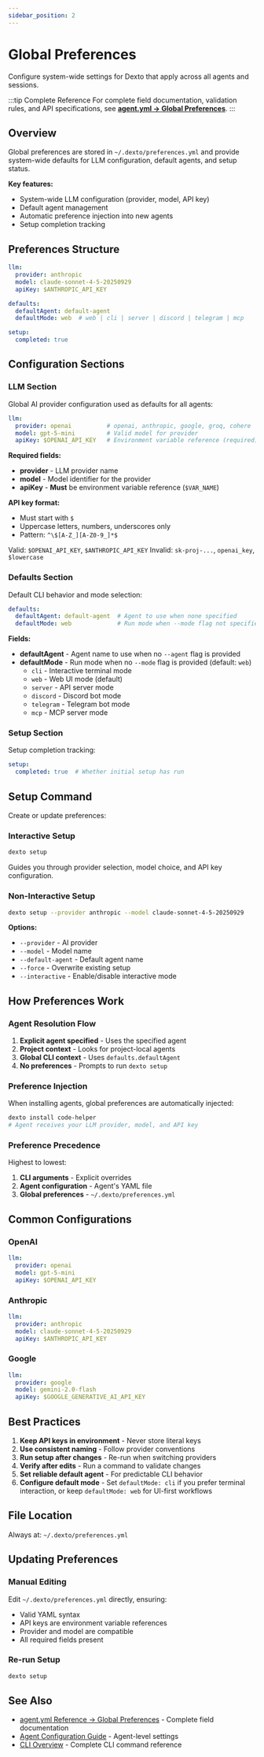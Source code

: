 ```yaml
---
sidebar_position: 2
---
```


# Global Preferences

Configure system-wide settings for Dexto that apply across all agents and sessions.

:::tip Complete Reference
For complete field documentation, validation rules, and API specifications, see **[agent.yml → Global Preferences](../configuring-dexto/agent-yml.md#global-preferences)**.
:::

## Overview

Global preferences are stored in `~/.dexto/preferences.yml` and provide system-wide defaults for LLM configuration, default agents, and setup status.

**Key features:**
- System-wide LLM configuration (provider, model, API key)
- Default agent management
- Automatic preference injection into new agents
- Setup completion tracking

## Preferences Structure

```yaml
llm:
  provider: anthropic
  model: claude-sonnet-4-5-20250929
  apiKey: $ANTHROPIC_API_KEY

defaults:
  defaultAgent: default-agent
  defaultMode: web  # web | cli | server | discord | telegram | mcp

setup:
  completed: true
```

## Configuration Sections

### LLM Section

Global AI provider configuration used as defaults for all agents:

```yaml
llm:
  provider: openai          # openai, anthropic, google, groq, cohere
  model: gpt-5-mini         # Valid model for provider
  apiKey: $OPENAI_API_KEY   # Environment variable reference (required)
```

**Required fields:**
- **provider** - LLM provider name
- **model** - Model identifier for the provider
- **apiKey** - **Must** be environment variable reference (`$VAR_NAME`)

**API key format:**
- Must start with `$`
- Uppercase letters, numbers, underscores only
- Pattern: `^\$[A-Z_][A-Z0-9_]*$`

Valid: `$OPENAI_API_KEY`, `$ANTHROPIC_API_KEY`
Invalid: `sk-proj-...`, `openai_key`, `$lowercase`

### Defaults Section

Default CLI behavior and mode selection:

```yaml
defaults:
  defaultAgent: default-agent  # Agent to use when none specified
  defaultMode: web             # Run mode when --mode flag not specified
```

**Fields:**
- **defaultAgent** - Agent name to use when no `--agent` flag is provided
- **defaultMode** - Run mode when no `--mode` flag is provided (default: `web`)
  - `cli` - Interactive terminal mode
  - `web` - Web UI mode (default)
  - `server` - API server mode
  - `discord` - Discord bot mode
  - `telegram` - Telegram bot mode
  - `mcp` - MCP server mode

### Setup Section

Setup completion tracking:

```yaml
setup:
  completed: true  # Whether initial setup has run
```

## Setup Command

Create or update preferences:

### Interactive Setup

```bash
dexto setup
```

Guides you through provider selection, model choice, and API key configuration.

### Non-Interactive Setup

```bash
dexto setup --provider anthropic --model claude-sonnet-4-5-20250929
```

**Options:**
- `--provider` - AI provider
- `--model` - Model name
- `--default-agent` - Default agent name
- `--force` - Overwrite existing setup
- `--interactive` - Enable/disable interactive mode

## How Preferences Work

### Agent Resolution Flow

1. **Explicit agent specified** - Uses the specified agent
2. **Project context** - Looks for project-local agents
3. **Global CLI context** - Uses `defaults.defaultAgent`
4. **No preferences** - Prompts to run `dexto setup`

### Preference Injection

When installing agents, global preferences are automatically injected:

```bash
dexto install code-helper
# Agent receives your LLM provider, model, and API key
```

### Preference Precedence

Highest to lowest:
1. **CLI arguments** - Explicit overrides
2. **Agent configuration** - Agent's YAML file
3. **Global preferences** - `~/.dexto/preferences.yml`

## Common Configurations

### OpenAI

```yaml
llm:
  provider: openai
  model: gpt-5-mini
  apiKey: $OPENAI_API_KEY
```

### Anthropic

```yaml
llm:
  provider: anthropic
  model: claude-sonnet-4-5-20250929
  apiKey: $ANTHROPIC_API_KEY
```

### Google

```yaml
llm:
  provider: google
  model: gemini-2.0-flash
  apiKey: $GOOGLE_GENERATIVE_AI_API_KEY
```

## Best Practices

1. **Keep API keys in environment** - Never store literal keys
2. **Use consistent naming** - Follow provider conventions
3. **Run setup after changes** - Re-run when switching providers
4. **Verify after edits** - Run a command to validate changes
5. **Set reliable default agent** - For predictable CLI behavior
6. **Configure default mode** - Set `defaultMode: cli` if you prefer terminal interaction, or keep `defaultMode: web` for UI-first workflows

## File Location

Always at: `~/.dexto/preferences.yml`

## Updating Preferences

### Manual Editing

Edit `~/.dexto/preferences.yml` directly, ensuring:
- Valid YAML syntax
- API keys are environment variable references
- Provider and model are compatible
- All required fields present

### Re-run Setup

```bash
dexto setup
```

## See Also

- [agent.yml Reference → Global Preferences](../configuring-dexto/agent-yml.md#global-preferences) - Complete field documentation
- [Agent Configuration Guide](../configuring-dexto/agent-yml.md) - Agent-level settings
- [CLI Overview](./overview.md) - Complete CLI command reference
